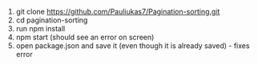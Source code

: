 1. git clone https://github.com/Pauliukas7/Pagination-sorting.git
2. cd pagination-sorting
3. run npm install
4. npm start (should see an error on screen)
5. open package.json and save it (even though it is already saved) - fixes error
